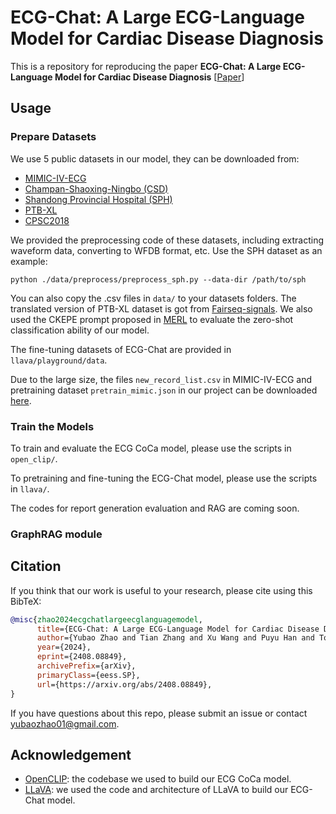 # ECG-Chat: A Large ECG-Language Model for Cardiac Disease Diagnosis

This is a repository for reproducing the paper **ECG-Chat: A Large ECG-Language Model for Cardiac Disease Diagnosis** [[Paper](https://arxiv.org/abs/2408.08849)] 

## Usage
### Prepare Datasets
We use 5 public datasets in our model, they can be downloaded from:
* [MIMIC-IV-ECG](https://physionet.org/content/mimic-iv-ecg/1.0/)
* [Champan-Shaoxing-Ningbo (CSD)](https://physionet.org/content/ecg-arrhythmia/1.0.0/)
* [Shandong Provincial Hospital (SPH)](https://springernature.figshare.com/collections/A_large-scale_multi-label_12-lead_electrocardiogram_database_with_standardized_diagnostic_statements/5779802/1)
* [PTB-XL](https://physionet.org/content/ptb-xl/1.0.3/)
* [CPSC2018](http://2018.icbeb.org/Challenge.html)

We provided the preprocessing code of these datasets, including extracting waveform data, converting to WFDB format, etc. Use the SPH dataset as an example:
```shell
python ./data/preprocess/preprocess_sph.py --data-dir /path/to/sph
```
You can also copy the .csv files in `data/` to your datasets folders. The translated version of PTB-XL dataset is got from [Fairseq-signals](https://github.com/Jwoo5/fairseq-signals). We also used the CKEPE prompt proposed in [MERL](https://github.com/cheliu-computation/MERL-ICML2024) to evaluate the zero-shot classification ability of our model.

The fine-tuning datasets of ECG-Chat are provided in `llava/playground/data`.

Due to the large size, the files `new_record_list.csv` in MIMIC-IV-ECG and pretraining dataset `pretrain_mimic.json` in our project can be downloaded [here](https://www.dropbox.com/scl/fo/ccq5dxmdgg4shf02yjn8c/ANOQ1Hzj4KwHqa1b9r80uzc?rlkey=teysp3v6hg6o9uko2i4zbbjpn&st=exu3i9oo&dl=0).
### Train the Models
To train and evaluate the ECG CoCa model, please use the scripts in `open_clip/`.

To pretraining and fine-tuning the ECG-Chat model, please use the scripts in `llava/`.

The codes for report generation evaluation and RAG are coming soon.
### GraphRAG module

## Citation
If you think that our work is useful to your research, please cite using this BibTeX:
```bibtex
@misc{zhao2024ecgchatlargeecglanguagemodel,
      title={ECG-Chat: A Large ECG-Language Model for Cardiac Disease Diagnosis}, 
      author={Yubao Zhao and Tian Zhang and Xu Wang and Puyu Han and Tong Chen and Linlin Huang and Youzhu Jin and Jiaju Kang},
      year={2024},
      eprint={2408.08849},
      archivePrefix={arXiv},
      primaryClass={eess.SP},
      url={https://arxiv.org/abs/2408.08849}, 
}
```
If you have questions about this repo, please submit an issue or contact [yubaozhao01@gmail.com](mailto:yubaozhao01@gmail.com).

## Acknowledgement
- [OpenCLIP](https://github.com/mlfoundations/open_clip): the codebase we used to build our ECG CoCa model.
- [LLaVA](https://github.com/haotian-liu/LLaVA): we used the code and architecture of LLaVA to build our ECG-Chat model.

